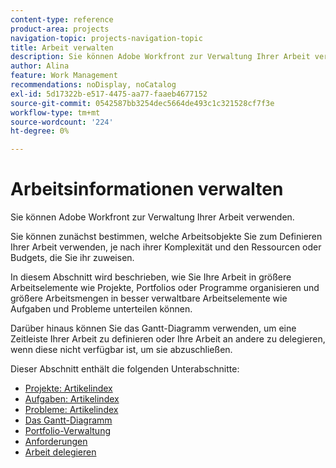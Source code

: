```yaml
---
content-type: reference
product-area: projects
navigation-topic: projects-navigation-topic
title: Arbeit verwalten
description: Sie können Adobe Workfront zur Verwaltung Ihrer Arbeit verwenden. Sie können zunächst bestimmen, welche Arbeitsobjekte Sie zum Definieren Ihrer Arbeit verwenden, je nach ihrer Komplexität und den Ressourcen oder Budgets, die Sie ihr zuweisen. In diesem Abschnitt wird beschrieben, wie Sie Ihre Arbeit in größere Arbeitselemente wie Projekte, Portfolios oder Programme organisieren und größere Arbeitsmengen in besser verwaltbare Arbeitselemente wie Aufgaben und Probleme unterteilen können. Darüber hinaus können Sie das Gantt-Diagramm verwenden, um eine Zeitleiste Ihrer Arbeit zu definieren oder Ihre Arbeit an andere zu delegieren, wenn diese nicht verfügbar ist, um sie abzuschließen.
author: Alina
feature: Work Management
recommendations: noDisplay, noCatalog
exl-id: 5d17322b-e517-4475-aa77-faaeb4677152
source-git-commit: 0542587bb3254dec5664de493c1c321528cf7f3e
workflow-type: tm+mt
source-wordcount: '224'
ht-degree: 0%

---
```


# Arbeitsinformationen verwalten

Sie können Adobe Workfront zur Verwaltung Ihrer Arbeit verwenden.

Sie können zunächst bestimmen, welche Arbeitsobjekte Sie zum Definieren Ihrer Arbeit verwenden, je nach ihrer Komplexität und den Ressourcen oder Budgets, die Sie ihr zuweisen.

In diesem Abschnitt wird beschrieben, wie Sie Ihre Arbeit in größere Arbeitselemente wie Projekte, Portfolios oder Programme organisieren und größere Arbeitsmengen in besser verwaltbare Arbeitselemente wie Aufgaben und Probleme unterteilen können.

Darüber hinaus können Sie das Gantt-Diagramm verwenden, um eine Zeitleiste Ihrer Arbeit zu definieren oder Ihre Arbeit an andere zu delegieren, wenn diese nicht verfügbar ist, um sie abzuschließen.

Dieser Abschnitt enthält die folgenden Unterabschnitte:

* [Projekte: Artikelindex](../manage-work/projects/projects-overview.md)
* [Aufgaben: Artikelindex](../manage-work/tasks/tasks-overview.md)
* [Probleme: Artikelindex](../manage-work/issues/issues-overview.md)
* [Das Gantt-Diagramm](../manage-work/gantt-chart/the-gantt-chart.md)
* [Portfolio-Verwaltung](../manage-work/portfolios/portfolio-management-overview.md)
* [Anforderungen](../manage-work/requests/requests-overview.md)
* [Arbeit delegieren](../manage-work/delegate-work/delegate-work.md)

